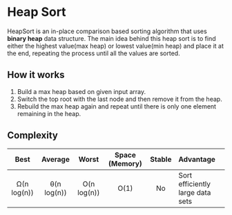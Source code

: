 # Heap Sort
HeapSort is an in-place comparison based sorting algorithm that uses **binary heap** data structure. The main idea behind this heap sort is to find either the highest value(max heap) or lowest value(min heap) and place it at the end, repeating the process until all the values are sorted.

## How it works
1. Build a max heap based on given input array.
2. Switch the top root with the last node and then remove it from the heap.
3. Rebuild the max heap again and repeat until there is only one element remaining in the heap.

## Complexity

| Best            | Average             | Worst               | Space (Memory)    | Stable    | Advantage  |
| :-------------: | :-----------------: | :-----------------: | :-------: | :-------: | :-------- |
|  Ω(n log(n))               | θ(n log(n))       | O(n log(n))       | O(1)         | No       |   Sort efficiently large data sets        |